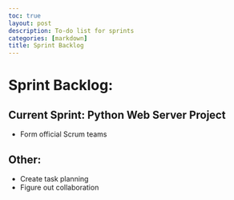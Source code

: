 ```yaml
---
toc: true
layout: post
description: To-do list for sprints
categories: [markdown]
title: Sprint Backlog
---
```

# Sprint Backlog: 
## Current Sprint: Python Web Server Project
* Form official Scrum teams

## Other:
* Create task planning
* Figure out collaboration